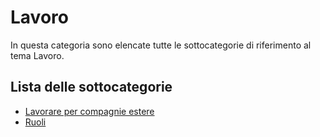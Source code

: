 # Lavoro
In questa categoria sono elencate tutte le sottocategorie di riferimento al tema Lavoro.  

## Lista delle sottocategorie
- [Lavorare per compagnie estere](./estero.md)
- [Ruoli](./ruoli.md)
